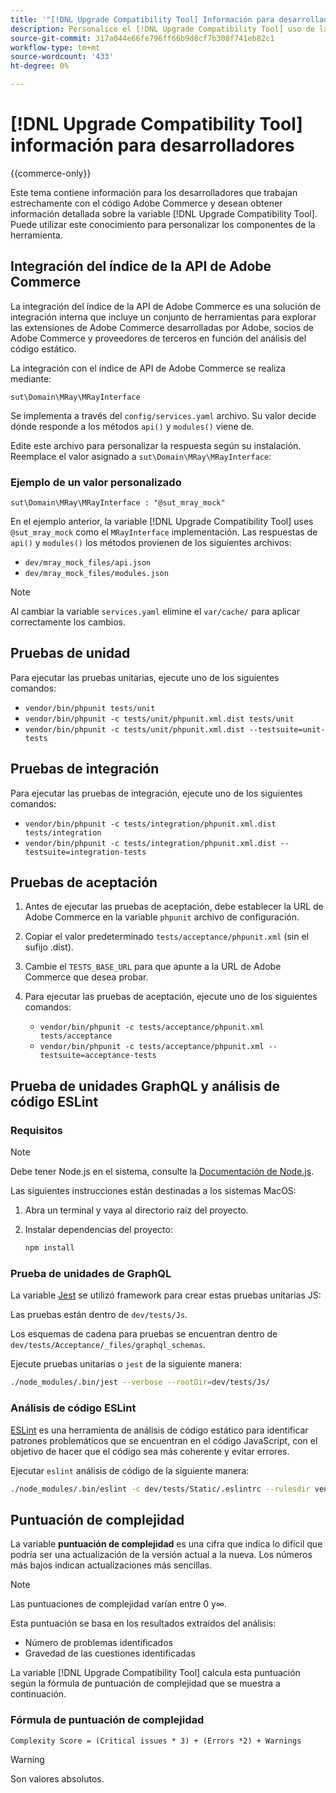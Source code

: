 ```yaml
---
title: '"[!DNL Upgrade Compatibility Tool] Información para desarrolladores"'
description: Personalice el [!DNL Upgrade Compatibility Tool] uso de la integración de índice de API.
source-git-commit: 317a044e66fe796ff66b9d8cf7b308f741eb82c1
workflow-type: tm+mt
source-wordcount: '433'
ht-degree: 0%

---
```



# [!DNL Upgrade Compatibility Tool] información para desarrolladores

{{commerce-only}}

Este tema contiene información para los desarrolladores que trabajan estrechamente con el código Adobe Commerce y desean obtener información detallada sobre la variable [!DNL Upgrade Compatibility Tool]. Puede utilizar este conocimiento para personalizar los componentes de la herramienta.

## Integración del índice de la API de Adobe Commerce

La integración del índice de la API de Adobe Commerce es una solución de integración interna que incluye un conjunto de herramientas para explorar las extensiones de Adobe Commerce desarrolladas por Adobe, socios de Adobe Commerce y proveedores de terceros en función del análisis del código estático.

La integración con el índice de API de Adobe Commerce se realiza mediante:

`sut\Domain\MRay\MRayInterface`

Se implementa a través del `config/services.yaml` archivo. Su valor decide dónde responde a los métodos `api()` y `modules()` viene de.

Edite este archivo para personalizar la respuesta según su instalación. Reemplace el valor asignado a `sut\Domain\MRay\MRayInterface`:

### Ejemplo de un valor personalizado

`sut\Domain\MRay\MRayInterface : "@sut_mray_mock"`

En el ejemplo anterior, la variable [!DNL Upgrade Compatibility Tool] uses `@sut_mray_mock` como el `MRayInterface` implementación. Las respuestas de `api()` y `modules()` los métodos provienen de los siguientes archivos:

- `dev/mray_mock_files/api.json`
- `dev/mray_mock_files/modules.json`

>[!NOTE]
>
>Al cambiar la variable `services.yaml` elimine el `var/cache/` para aplicar correctamente los cambios.

## Pruebas de unidad

Para ejecutar las pruebas unitarias, ejecute uno de los siguientes comandos:

- `vendor/bin/phpunit tests/unit`
- `vendor/bin/phpunit -c tests/unit/phpunit.xml.dist tests/unit`
- `vendor/bin/phpunit -c tests/unit/phpunit.xml.dist --testsuite=unit-tests`

## Pruebas de integración

Para ejecutar las pruebas de integración, ejecute uno de los siguientes comandos:

- `vendor/bin/phpunit -c tests/integration/phpunit.xml.dist tests/integration`
- `vendor/bin/phpunit -c tests/integration/phpunit.xml.dist --testsuite=integration-tests`

## Pruebas de aceptación

1. Antes de ejecutar las pruebas de aceptación, debe establecer la URL de Adobe Commerce en la variable `phpunit` archivo de configuración.
1. Copiar el valor predeterminado `tests/acceptance/phpunit.xml` (sin el sufijo .dist).
1. Cambie el `TESTS_BASE_URL` para que apunte a la URL de Adobe Commerce que desea probar.
1. Para ejecutar las pruebas de aceptación, ejecute uno de los siguientes comandos:

   - `vendor/bin/phpunit -c tests/acceptance/phpunit.xml tests/acceptance`
   - `vendor/bin/phpunit -c tests/acceptance/phpunit.xml --testsuite=acceptance-tests`

## Prueba de unidades GraphQL y análisis de código ESLint

### Requisitos

>[!NOTE]
>
>Debe tener Node.js en el sistema, consulte la [Documentación de Node.js](https://nodejs.dev/learn/how-to-install-nodejs).

Las siguientes instrucciones están destinadas a los sistemas MacOS:

1. Abra un terminal y vaya al directorio raíz del proyecto.
1. Instalar dependencias del proyecto:

   ```bash
   npm install
   ```

### Prueba de unidades de GraphQL

La variable [Jest](https://jestjs.io/docs/getting-started) se utilizó framework para crear estas pruebas unitarias JS:

Las pruebas están dentro de `dev/tests/Js`.

Los esquemas de cadena para pruebas se encuentran dentro de `dev/tests/Acceptance/_files/graphql_schemas`.

Ejecute pruebas unitarias o `jest` de la siguiente manera:

```bash
./node_modules/.bin/jest --verbose --rootDir=dev/tests/Js/
```

### Análisis de código ESLint

[ESLint](https://eslint.org/docs/user-guide/getting-started) es una herramienta de análisis de código estático para identificar patrones problemáticos que se encuentran en el código JavaScript, con el objetivo de hacer que el código sea más coherente y evitar errores.

Ejecutar `eslint` análisis de código de la siguiente manera:

```bash
./node_modules/.bin/eslint -c dev/tests/Static/.eslintrc --rulesdir vendor/magento/magento-coding-standard/eslint/rules path/to/analyse
```

## Puntuación de complejidad

La variable **puntuación de complejidad** es una cifra que indica lo difícil que podría ser una actualización de la versión actual a la nueva. Los números más bajos indican actualizaciones más sencillas.

>[!NOTE]
>
>Las puntuaciones de complejidad varían entre 0 y∞.

Esta puntuación se basa en los resultados extraídos del análisis:

- Número de problemas identificados
- Gravedad de las cuestiones identificadas

La variable [!DNL Upgrade Compatibility Tool] calcula esta puntuación según la fórmula de puntuación de complejidad que se muestra a continuación.

### Fórmula de puntuación de complejidad

`Complexity Score = (Critical issues * 3) + (Errors *2) + Warnings`

>[!WARNING]
>
>Son valores absolutos.

